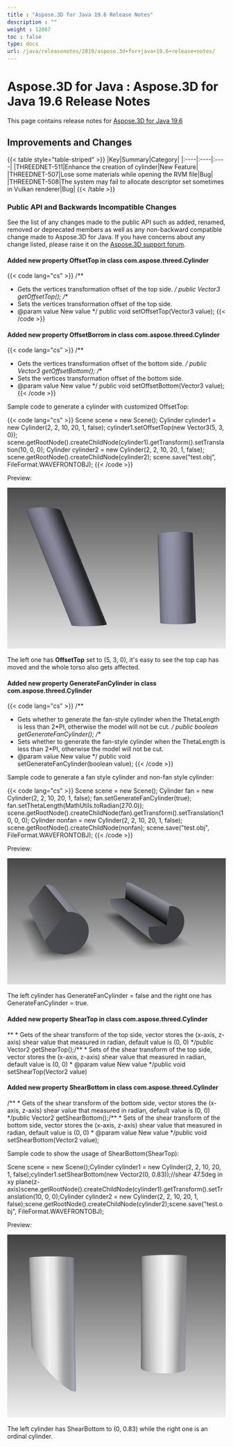 ```yaml
---
title : "Aspose.3D for Java 19.6 Release Notes" 
description : "" 
weight : 12067 
toc : false
type: docs
url: /java/releasenotes/2019/aspose.3d+for+java+19.6+release+notes/
---
```


# Aspose.3D for Java : Aspose.3D for Java 19.6 Release Notes


This page contains release notes for [Aspose.3D for Java 19.6](https://repository.aspose.com/webapp/#/artifacts/browse/tree/General/repo/com/aspose/aspose-3d/19.6)

## Improvements and Changes

{{< table style="table-striped" >}}
|Key|Summary|Category|
|:----|:----|:----|
|THREEDNET-511|Enhance the creation of cylinder|New Feature|
|THREEDNET-507|Lose some materials while opening the RVM file|Bug|
|THREEDNET-508|The system may fail to allocate descriptor set sometimes in Vulkan renderer|Bug|
{{< /table >}}

### Public API and Backwards Incompatible Changes

See the list of any changes made to the public API such as added, renamed, removed or deprecated members as well as any non-backward compatible change made to Aspose.3D for Java. If you have concerns about any change listed, please raise it on the [Aspose.3D support forum](https://forum.aspose.com/c/3d).

#### Added new property OffsetTop in class com.aspose.threed.Cylinder

{{< code lang="cs" >}}
/**
 * Gets the vertices transformation offset of the top side.
 */
public Vector3 getOffsetTop();
/**
 * Sets the vertices transformation offset of the top side.
 * @param value New value
 */
public void setOffsetTop(Vector3 value);
{{< /code >}}

#### Added new property OffsetBorrom in class com.aspose.threed.Cylinder

{{< code lang="cs" >}}
/**
 * Gets the vertices transformation offset of the bottom side.
 */
public Vector3 getOffsetBottom();
/**
 * Sets the vertices transformation offset of the bottom side.
 * @param value New value
 */
public void setOffsetBottom(Vector3 value);
{{< /code >}}

Sample code to generate a cylinder with customized OffsetTop:

{{< code lang="cs" >}}
Scene scene = new Scene();
Cylinder cylinder1 = new Cylinder(2, 2, 10, 20, 1, false);
cylinder1.setOffsetTop(new Vector3(5, 3, 0));
scene.getRootNode().createChildNode(cylinder1).getTransform().setTranslation(10, 0, 0);
Cylinder cylinder2 = new Cylinder(2, 2, 10, 20, 1, false);
scene.getRootNode().createChildNode(cylinder2);
scene.save("test.obj", FileFormat.WAVEFRONTOBJ);
{{< /code >}}

Preview:

![image](90112037.png)

The left one has **OffsetTop** set to (5, 3, 0), it's easy to see the top cap has moved and the whole torso also gets affected.

#### Added new property GenerateFanCylinder in class com.aspose.threed.Cylinder

{{< code lang="cs" >}}
/**
 * Gets whether to generate the fan-style cylinder when the ThetaLength is less than 2*PI, otherwise the model will not be cut.
 */
public boolean getGenerateFanCylinder();
/**
 * Sets whether to generate the fan-style cylinder when the ThetaLength is less than 2*PI, otherwise the model will not be cut.
 * @param value New value
 */
public void setGenerateFanCylinder(boolean value);
{{< /code >}}

Sample code to generate a fan style cylinder and non-fan style cylinder:

{{< code lang="cs" >}}
Scene scene = new Scene();
Cylinder fan = new Cylinder(2, 2, 10, 20, 1, false);
fan.setGenerateFanCylinder(true);
fan.setThetaLength(MathUtils.toRadian(270.0));
scene.getRootNode().createChildNode(fan).getTransform().setTranslation(10, 0, 0);
Cylinder nonfan = new Cylinder(2, 2, 10, 20, 1, false);
scene.getRootNode().createChildNode(nonfan);
scene.save("test.obj", FileFormat.WAVEFRONTOBJ);
{{< /code >}}

Preview:

![image](90112038.png)

The left cylinder has GenerateFanCylinder = false and the right one has GenerateFanCylinder = true.

#### Added new property ShearTop in class com.aspose.threed.Cylinder

\*\* \* Gets of the shear transform of the top side, vector stores the (x-axis, z-axis) shear value that measured in radian, default value is (0, 0) \*/public Vector2 getShearTop();/\*\* \* Sets of the shear transform of the top side, vector stores the (x-axis, z-axis) shear value that measured in radian, default value is (0, 0) \* @param value New value \*/public void setShearTop(Vector2 value)

#### Added new property ShearBottom in class com.aspose.threed.Cylinder

/\*\* \* Gets of the shear transform of the bottom side, vector stores the (x-axis, z-axis) shear value that measured in radian, default value is (0, 0) \*/public Vector2 getShearBottom();/\*\* \* Sets of the shear transform of the bottom side, vector stores the (x-axis, z-axis) shear value that measured in radian, default value is (0, 0) \* @param value New value \*/public void setShearBottom(Vector2 value);

Sample code to show the usage of ShearBottom(ShearTop):

Scene scene = new Scene();Cylinder cylinder1 = new Cylinder(2, 2, 10, 20, 1, false);cylinder1.setShearBottom(new Vector2(0, 0.83));//shear 47.5deg in xy plane(z-axis)scene.getRootNode().createChildNode(cylinder1).getTransform().setTranslation(10, 0, 0);Cylinder cylinder2 = new Cylinder(2, 2, 10, 20, 1, false);scene.getRootNode().createChildNode(cylinder2);scene.save("test.obj", FileFormat.WAVEFRONTOBJ);

Preview:

![image](90112039.png)

The left cylinder has ShearBottom to (0, 0.83) while the right one is an ordinal cylinder.

